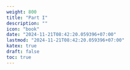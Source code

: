 ```yaml
---
weight: 800
title: "Part I"
description: ""
icon: "book"
date: "2024-11-21T08:42:20.059396+07:00"
lastmod: "2024-11-21T08:42:20.059396+07:00"
katex: true
draft: false
toc: true
---
```

